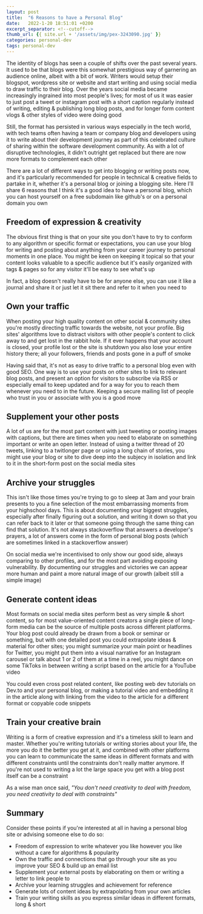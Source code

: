 ```yaml
---
layout: post
title:  "6 Reasons to have a Personal Blog"
date:   2022-1-20 18:51:01 +0200
excerpt_separator: <!--cutoff-->
thumb_url: {{ site.url + '/assets/img/pex-3243090.jpg' }}
categories: personal-dev
tags: personal-dev
---
```


The identity of blogs has seen a couple of shifts over the past several years. It used to be that blogs were this somewhat prestigious way of garnering an audience online, albeit with a bit of work. Writers would setup their blogspot, wordpress site or website and start writing and using social media to draw traffic to their blog.<!--cutoff--> Over the years social media became increasingly ingrained into most people's lives; for most of us it was easier to just post a tweet or instagram post with a short caption regularly instead of writing, editing & publishing long blog posts, and for longer form content vlogs & other styles of video were doing good

Still, the format has persisted in various ways especially in the tech world, with tech teams often having a team or company blog and developers using it to write about their development journey as part of this celebrated culture of sharing within the software development community. As with a lot of disruptive technologies, it didn't outright get replaced but there are now more formats to complement each other

There are a lot of different ways to get into blogging or writing posts now, and it's particularly recommended for people in technical & creative fields to partake in it, whether it's a personal blog or joining a blogging site. Here I'll share 6 reasons that I think it's a good idea to have a personal blog, which you can host yourself on a free subdomain like github's or on a personal domain you own

## Freedom of expression & creativity

The obvious first thing is that on your site you don't have to try to conform to any algorithm or specific format or expectations, you can use your blog for writing and posting about anything from your career journey to personal moments in one place. You might be keen on keeping it topical so that your content looks valuable to a specific audience but it's easily organized with tags & pages so for any visitor it'll be easy to see what's up

In fact, a blog doesn't really have to be for anyone else, you can use it like a journal and share it or just let it sit there and refer to it when you need to

## Own your traffic

When posting your high quality content on other social & community sites you're mostly directing traffic towards the website, not your profile. Big sites' algorithms love to distract visitors with other people's content to click away to and get lost in the rabbit hole. If it ever happens that your account is closed, your profile lost or the site is shutdown you also lose your entire history there; all your followers, friends and posts gone in a puff of smoke

Having said that, it's not as easy to drive traffic to a personal blog even with good SEO. One way is to use your posts on other sites to link to relevant blog posts, and present an option for visitors to subscribe via RSS or especially email to keep updated and for a way for you to reach them whenever you need to in the future. Keeping a secure mailing list of people who trust in you or associate with you is a good move

## Supplement your other posts

A lot of us are for the most part content with just tweeting or posting images with captions, but there are times when you need to elaborate on something important or write an open letter. Instead of using a twitter thread of 20 tweets, linking to a twitlonger page or using a long chain of stories, you might use your blog or site to dive deep into the subjecy in isolation and link to it in the short-form post on the social media sites

## Archive your struggles

This isn't like those times you're trying to go to sleep at 3am and your brain presents to you a fine selection of the most embarrassing moments from your highschool days. This is about documenting your biggest struggles, especially after finally figuring out a solution, and writing it down so that you can refer back to it later or that someone going through the same thing can find that solution. It's not always stackoverflow that answers a developer's prayers, a lot of answers come in the form of personal blog posts (which are sometimes linked in a stackoverflow answer)

On social media we're incentivised to only show our good side, always comparing to other profiles, and for the most part avoiding exposing vulnerability. By documenting our struggles and victories we can appear more human and paint a more natural image of our growth (albeit still a simple image)

## Generate content ideas

Most formats on social media sites perform best as very simple & short content, so for most value-oriented content creators a single piece of long-form media can be the source of multiple posts across different platforms. Your blog post could already be drawn from a book or seminar or something, but with one detailed post you could extrapolate ideas & material for other sites; you might summarize your main point or headlines for Twitter, you might put them into a visual narrative for an Instagram carousel or talk about 1 or 2 of them at a time in a reel, you might dance on some TikToks in between writing a script based on the article for a YouTube video

You could even cross post related content, like posting web dev tutorials on Dev.to and your personal blog, or making a tutorial video and embedding it in the article along with linking from the video to the article for a different format or copyable code snippets

## Train your creative brain

Writing is a form of creative expression and it's a timeless skill to learn and master. Whether you're writing tutorials or writing stories about your life, the more you do it the better you get at it, and combined with other platforms you can learn to communicate the same ideas in different formats and with different constraints until the constraints don't really matter anymore. If you're not used to writing a lot the large space you get with a blog post itself can be a constraint

As a wise man once said, _"You don't need creativity to deal with freedom, you need creativity to deal with constraints"_

## Summary

Consider these points if you're interested at all in having a personal blog site or advising someone else to do so:

- Freedom of expression to write whatever you like however you like without a care for algorithms & popularity
- Own the traffic and connections that go through your site as you improve your SEO & build up an email list
- Supplement your external posts by elaborating on them or writing a letter to link people to
- Archive your learning struggles and achievement for reference
- Generate lots of content ideas by extrapolating from your own articles
- Train your writing skills as you express similar ideas in different formats, long & short

